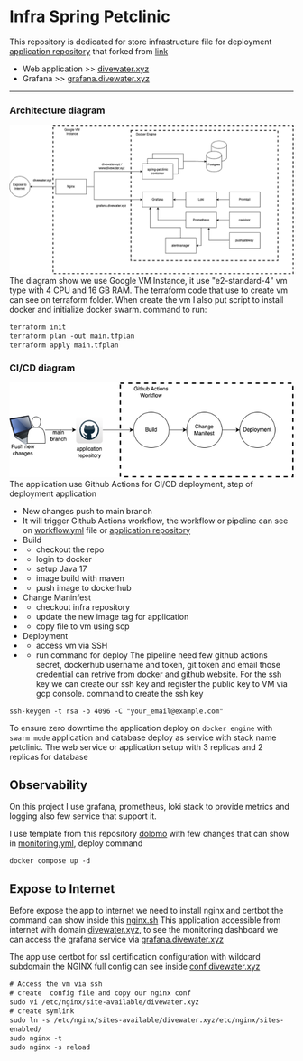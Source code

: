 # Infra Spring Petclinic
This repository is dedicated for store infrastructure file for deployment  [application repository](https://github.com/agungardiyanta/spring-petclinic) that forked from [link](https://github.com/spring-projects/spring-petclinic)

*  Web application >> [divewater.xyz](https://divewater.xyz)
*  Grafana >> [grafana.divewater.xyz](https://grafana.divewater.xyz)

---
### Architecture diagram
![architecture diagram](design-architecture.drawio.png)
The diagram show we use Google VM Instance, it use "e2-standard-4" vm type with 4 CPU and 16 GB RAM. The terraform code that use to create vm can see on terraform folder. When create the vm I also put script to install docker and initialize docker swarm.
command to run:
```
terraform init
terraform plan -out main.tfplan
terraform apply main.tfplan
```
### CI/CD diagram
![ci/cd](ci-cd-spring-petclinic.drawio.png)
The application use Github Actions for CI/CD deployment,
step of deployment application 
* New changes push to main branch
* It will trigger Github Actions workflow, the workflow or pipeline can see on [workflow.yml](workflow.yml) file or [application repository](https://github.com/agungardiyanta/spring-petclinic/blob/main/.github/workflows/build-image.yml)
* Build
* * checkout the repo
* * login to docker
* * setup Java 17
* * image build with maven
* * push image to dockerhub
* Change Maninfest
* * checkout infra repository
* * update the new image tag for application
* * copy file to vm using scp
* Deployment
* * access vm via SSH
* * run command for deploy
The pipeline need few github actions secret,
dockerhub username and token, git token and email those credential can retrive from docker and github website.
For the ssh key we can create our ssh key and register the public key to VM via gcp console.
command to create the ssh key
```
ssh-keygen -t rsa -b 4096 -C "your_email@example.com"
```
To ensure zero downtime the application deploy on `docker engine` with `swarm mode` 
application and database deploy as service with stack name petclinic. The web service or application setup with 3 replicas and 2 replicas for database

## Observability 

On this project I use grafana, prometheus, loki stack to provide metrics and logging also few service that support it.

I use template from this repository [dolomo](https://github.com/ductnn/domolo)
with few changes that can show in [monitoring.yml](monitoring.yml),
deploy command
```
docker compose up -d
```

## Expose to Internet
Before expose the app to internet we need to install nginx and certbot the command can show inside this [nginx.sh](nginx.sh)
This application accessible from internet with domain [divewater.xyz](https://divewater.xyz), to see the monitoring dashboard we can access the grafana service via [grafana.divewater.xyz](http://grafana.divewater.xyz)

The app use certbot for ssl certification configuration with wildcard subdomain
the NGINX full config can see inside [conf divewater.xyz](nginx.conf)

```
# Access the vm via ssh
# create  config file and copy our nginx conf
sudo vi /etc/nginx/site-available/divewater.xyz
# create symlink
sudo ln -s /etc/nginx/sites-available/divewater.xyz/etc/nginx/sites-enabled/
sudo nginx -t
sudo nginx -s reload 

```